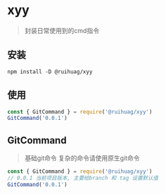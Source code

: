 # xyy

> 封装日常使用到的cmd指令

## 安装

```shell
npm install -D @ruihuag/xyy
```

## 使用

```js
const { GitCommand } = require('@ruihuag/xyy')
GitCommand('0.0.1')
```

## GitCommand

> 基础git命令
> 复杂的命令请使用原生git命令

```js
const { GitCommand } = require('@ruihuag/xyy')
// 0.0.1 当前项目版本, 主要给branch 和 tag 设置默认值
GitCommand('0.0.1')
```
